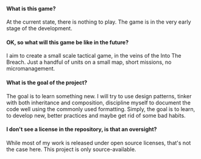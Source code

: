 #### What is this game?

At the current state, there is nothing to play. The game is in the very early stage of the development.


#### OK, so what will this game be like in the future?

I aim to create a small scale tactical game, in the veins of the Into The Breach. Just a handful of units on a small map, short missions, no micromanagement.


#### What is the goal of the project?

The goal is to learn something new. I will try to use design patterns, tinker with both inheritance and composition, discipline myself to document the code well using the commonly used formatting. Simply, the goal is to learn, to develop new, better practices and maybe get rid of some bad habits.


#### I don't see a license in the repository, is that an oversight?

While most of my work is released under open source licenses, that's not the case here. This project is only source-available. 


